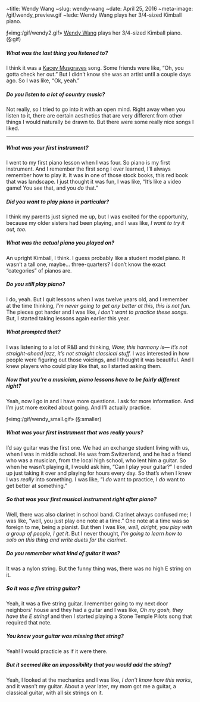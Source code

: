 ~title: Wendy Wang
~slug: wendy-wang
~date: April 25, 2016
~meta-image: /gif/wendy_preview.gif
~lede: Wendy Wang plays her 3/4-sized Kimball piano.

ƒ«img:/gif/wendy2.gif» [Wendy Wang](http://www.thesweethurt.com/) plays her 3/4-sized Kimball piano. (§:gif)

##### What was the last thing you listened to?

I think it was a [Kacey Musgraves](/sound/musgraves.mp3) song. Some friends were like, “Oh, you gotta check her out.” But I didn’t know she was an artist until a couple days ago. So I was like, “Ok, yeah.”

##### Do you listen to a lot of country music?

Not really, so I tried to go into it with an open mind. Right away when you listen to it, there are certain aesthetics that are very different from other things I would naturally be drawn to. But there were some really nice songs I liked.

___

##### What was your first instrument?

I went to my first piano lesson when I was four. So piano is my first instrument. And I remember the first song I ever learned, I’ll always remember how to play it. It was in one of those stock books, this red book that was landscape. I just thought it was fun, I was like, “It’s like a video game! You _see_ that, and you _do_ that.”

##### Did you want to play piano in particular?

I think my parents just signed me up, but I was excited for the opportunity, because my older sisters had been playing, and I was like, _I want to try it out, too._

##### What was the actual piano you played on?

An upright Kimball, I think. I guess probably like a student model piano. It wasn’t a tall one, maybe... three-quarters? I don’t know the exact “categories” of pianos are.

##### Do you still play piano?

I do, yeah. But I quit lessons when I was twelve years old, and I remember at the time thinking, _I’m never going to get any better at this, this is not fun._ The pieces got harder and I was like, _I don’t want to practice these songs._ But, I started taking lessons again earlier this year.

##### What prompted that?

I was listening to a lot of R&B and thinking, _Wow, this harmony is— it’s not straight-ahead jazz, it’s not straight classical stuff._ I was interested in how people were figuring out those voicings, and I thought it was beautiful. And I knew players who could play like that, so I started asking them.

##### Now that you’re a musician, piano lessons have to be fairly different right?

Yeah, now I go in and I have more questions. I ask for more information. And I’m just more excited about going. And I’ll actually practice.

ƒ«img:/gif/wendy_small.gif» (§:smaller)

##### What was your first instrument that was really yours?

I’d say guitar was the first one. We had an exchange student living with us, when I was in middle school. He was from Switzerland, and he had a friend who was a musician, from the local high school, who lent him a guitar. So when he wasn’t playing it, I would ask him, “Can I play your guitar?” I ended up just taking it over and playing for hours every day. So that’s when I knew I was _really_ into something. I was like, “I _do_ want to practice, I _do_ want to get better at something.”

##### So that was your first musical instrument right after piano?

Well, there was also clarinet in school band. Clarinet always confused me; I was like, “well, you just play one note at a time.” One note at a time was so foreign to me, being a pianist. But then I was like, _well, alright, you play with a group of people, I get it_. But I never thought, _I’m going to learn how to solo on this thing and write duets for the clarinet._

##### Do you remember what kind of guitar it was?

It was a nylon string. But the funny thing was, there was no high E string on it.

##### So it was a five string guitar?

Yeah, it was a five string guitar. I remember going to my next door neighbors’ house and they had a guitar and I was like, _Oh my gosh, they have the E string!_ and then I started playing a Stone Temple Pilots song that required that note.

##### You knew your guitar was missing that string?

Yeah! I would practicie as if it were there.

##### But it seemed like an impossibility that you would add the string?

Yeah, I looked at the mechanics and I was like, _I don’t know how this works_, and it wasn’t my guitar. About a year later, my mom got me a guitar, a classical guitar, with all six strings on it.